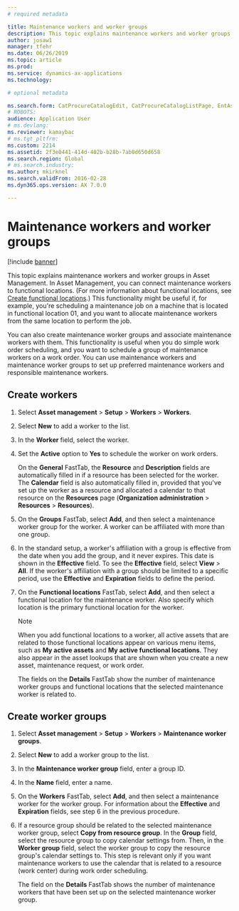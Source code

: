 ```yaml
---
# required metadata

title: Maintenance workers and worker groups
description: This topic explains maintenance workers and worker groups in Asset Management.
author: josaw1
manager: tfehr
ms.date: 06/26/2019
ms.topic: article
ms.prod: 
ms.service: dynamics-ax-applications
ms.technology: 

# optional metadata

ms.search.form: CatProcureCatalogEdit, CatProcureCatalogListPage, EntAssetWorkerGroupCopyFromResourceGroup, EntAssetWorkerGroup
# ROBOTS: 
audience: Application User
# ms.devlang: 
ms.reviewer: kamaybac
# ms.tgt_pltfrm: 
ms.custom: 2214
ms.assetid: 2f3e0441-414d-402b-b28b-7ab0d650d658
ms.search.region: Global
# ms.search.industry: 
ms.author: mkirknel
ms.search.validFrom: 2016-02-28
ms.dyn365.ops.version: AX 7.0.0

---
```


# Maintenance workers and worker groups

[!include [banner](../../includes/banner.md)]

 

This topic explains maintenance workers and worker groups in Asset Management. In Asset Management, you can connect maintenance workers to functional locations. (For more information about functional locations, see [Create functional locations](../functional-locations/create-functional-locations.md).) This functionality might be useful if, for example, you're scheduling a maintenance job on a machine that is located in functional location 01, and you want to allocate maintenance workers from the same location to perform the job.

You can also create maintenance worker groups and associate maintenance workers with them. This functionality is useful when you do simple work order scheduling, and you want to schedule a group of maintenance workers on a work order. You can use maintenance workers and maintenance worker groups to set up preferred maintenance workers and responsible maintenance workers. 


## Create workers

1. Select **Asset management** \> **Setup** \> **Workers** \> **Workers**.
2. Select **New** to add a worker to the list.
3. In the **Worker** field, select the worker.
4. Set the **Active** option to **Yes** to schedule the worker on work orders.

    On the **General** FastTab, the **Resource** and **Description** fields are automatically filled in if a resource has been selected for the worker. The **Calendar** field is also automatically filled in, provided that you've set up the worker as a resource and allocated a calendar to that resource on the **Resources** page (**Organization administration** \> **Resources** \> **Resources**).

5. On the **Groups** FastTab, select **Add**, and then select a maintenance worker group for the worker. A worker can be affiliated with more than one group.
6. In the standard setup, a worker's affiliation with a group is effective from the date when you add the group, and it never expires. This date is shown in the **Effective** field. To see the **Effective** field, select **View** \> **All**. If the worker's affiliation with a group should be limited to a specific period, use the **Effective** and **Expiration** fields to define the period.
7. On the **Functional locations** FastTab, select **Add**, and then select a functional location for the maintenance worker. Also specify which location is the primary functional location for the worker.

    > [!NOTE]
    > When you add functional locations to a worker, all active assets that are related to those functional locations appear on various menu items, such as **My active assets** and **My active functional locations**. They also appear in the asset lookups that are shown when you create a new asset, maintenance request, or work order.

    The fields on the **Details** FastTab show the number of maintenance worker groups and functional locations that the selected maintenance worker is related to.

## Create worker groups

1. Select **Asset management** \> **Setup** \> **Workers** \> **Maintenance worker groups**.
2. Select **New** to add a worker group to the list.
3. In the **Maintenance worker group** field, enter a group ID.
4. In the **Name** field, enter a name.
5. On the **Workers** FastTab, select **Add**, and then select a maintenance worker for the worker group. For information about the **Effective** and **Expiration** fields, see step 6 in the previous procedure.
6. If a resource group should be related to the selected maintenance worker group, select **Copy from resource group**. In the **Group** field, select the resource group to copy calendar settings from. Then, in the **Worker group** field, select the worker group to copy the resource group's calendar settings to. This step is relevant only if you want maintenance workers to use the calendar that is related to a resource (work center) during work order scheduling.

    The field on the **Details** FastTab shows the number of maintenance workers that have been set up on the selected maintenance worker group.
